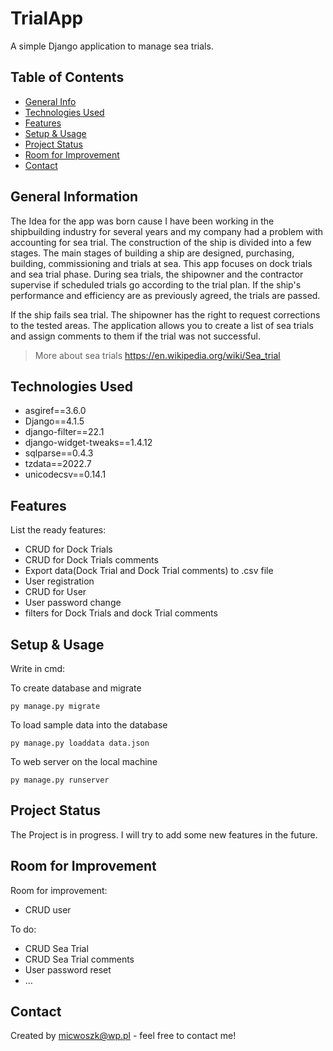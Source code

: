 # TrialApp
A simple Django application to manage sea trials.


## Table of Contents
* [General Info](#general-information)
* [Technologies Used](#technologies-used)
* [Features](#features)
* [Setup & Usage](#setup-&-usage)
* [Project Status](#project-status)
* [Room for Improvement](#room-for-improvement)
* [Contact](#contact)


## General Information
The Idea for the app was born cause I have been working in the shipbuilding industry for several years and my company had a problem with accounting for sea trial.
The construction of the ship is divided into a few stages. The main stages of building a ship are designed, purchasing, building, commissioning and trials at sea. 
This app focuses on dock trials and sea trial phase. 
During sea trials, the shipowner and the contractor supervise if scheduled trials go according to the trial plan.
If the ship's performance and efficiency are as previously agreed, the trials are passed.

If the ship fails sea trial. The shipowner has the right to request corrections to the tested areas. The application allows you to create a list of sea trials and assign comments to them if the trial was not successful.

> More about sea trials https://en.wikipedia.org/wiki/Sea_trial

## Technologies Used
- asgiref==3.6.0
- Django==4.1.5
- django-filter==22.1
- django-widget-tweaks==1.4.12
- sqlparse==0.4.3
- tzdata==2022.7
- unicodecsv==0.14.1

## Features
List the ready features:
- CRUD for Dock Trials
- CRUD for Dock Trials comments
- Export data(Dock Trial and Dock Trial comments) to .csv file
- User registration
- CRUD for User
- User password change
- filters for Dock Trials and dock Trial comments

## Setup & Usage
Write in cmd: 

To create database and migrate

```py manage.py migrate```

To load sample data into the database

```py manage.py loaddata data.json```

To web server on the local machine

```py manage.py runserver```



## Project Status
The Project is in progress. I will try to add some new features in the future.

## Room for Improvement

Room for improvement:
- CRUD user


To do:
- CRUD Sea Trial
- CRUD Sea Trial comments
- User password reset
- …



## Contact
Created by micwoszk@wp.pl - feel free to contact me!
